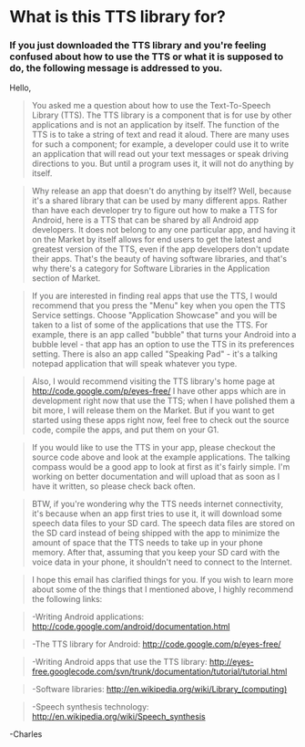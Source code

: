 # What is this TTS library for? #

### If you just downloaded the TTS library and you're feeling confused about how to use the TTS or what it is supposed to do, the following message is addressed to you. ###


Hello,

> You asked me a question about how to use the Text-To-Speech Library (TTS). The TTS library is a component that is for use by other applications and is not an application by itself. The function of the TTS is to take a string of text and read it aloud. There are many uses for such a component; for example, a developer could use it to write an application that will read out your text messages or speak driving directions to you. But until a program uses it, it will not do anything by itself.

> Why release an app that doesn't do anything by itself? Well, because it's a shared library that can be used by many different apps. Rather than have each developer try to figure out how to make a TTS for Android, here is a TTS that can be shared by all Android app developers. It does not belong to any one particular app, and having it on the Market by itself allows for end users to get the latest and greatest version of the TTS, even if the app developers don't update their apps. That's the beauty of having software libraries, and that's why there's a category for Software Libraries in the Application section of Market.

> If you are interested in finding real apps that use the TTS, I would recommend that you press the "Menu" key when you open the TTS Service settings. Choose "Application Showcase" and you will be taken to a list of some of the applications that use the TTS. For example, there is an app called "bubble" that turns your Android into a bubble level - that app has an option to use the TTS in its preferences setting. There is also an app called "Speaking Pad" - it's a talking notepad application that will speak whatever you type.

> Also, I would recommend visiting the TTS library's home page at http://code.google.com/p/eyes-free/ I have other apps which are in development right now that use the TTS; when I have polished them a bit more, I will release them on the Market. But if you want to get started using these apps right now, feel free to check out the source code, compile the apps, and put them on your G1.

> If you would like to use the TTS in your app, please checkout the source code above and look at the example applications. The talking compass would be a good app to look at first as it's fairly simple. I'm working on better documentation and will upload that as soon as I have it written, so please check back often.

> BTW, if you're wondering why the TTS needs internet connectivity, it's because when an app first tries to use it, it will download some speech data files to your SD card. The speech data files are stored on the SD card instead of being shipped with the app to minimize the amount of space that the TTS needs to take up in your phone memory. After that, assuming that you keep your SD card with the voice data in your phone, it shouldn't need to connect to the Internet.

> I hope this email has clarified things for you. If you wish to learn more about some of the things that I mentioned above, I highly recommend the following links:

> -Writing Android applications: http://code.google.com/android/documentation.html

> -The TTS library for Android: http://code.google.com/p/eyes-free/

> -Writing Android apps that use the TTS library: http://eyes-free.googlecode.com/svn/trunk/documentation/tutorial/tutorial.html

> -Software libraries: http://en.wikipedia.org/wiki/Library_(computing)

> -Speech synthesis technology: http://en.wikipedia.org/wiki/Speech_synthesis

-Charles